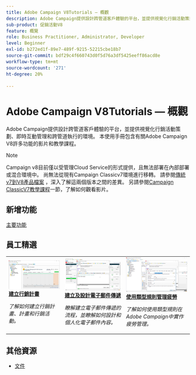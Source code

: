 ```yaml
---
title: Adobe Campaign V8Tutorials — 概觀
description: Adobe Campaign提供設計跨管道客戶體驗的平台，並提供視覺化行銷活動策劃、即時互動管理和跨管道執行的環境。 本使用手冊包含了有關 Adobe Campaign Standard 許多功能的影片和教學課程。
sub-product: 促銷活動V8
feature: 概覽
role: Business Practitioner, Administrator, Developer
level: Beginner
exl-id: b272ed1f-89e7-489f-9215-52215cbe18b7
source-git-commit: bdf29c4f660743d0f5d76a3df5425eeff86acd8e
workflow-type: tm+mt
source-wordcount: '271'
ht-degree: 20%

---
```


# Adobe Campaign V8Tutorials — 概觀

Adobe Campaign提供設計跨管道客戶體驗的平台，並提供視覺化行銷活動策劃、即時互動管理和跨管道執行的環境。 本使用手冊包含有關Adobe Campaign V8許多功能的影片和教學課程。

>[!NOTE]
> Campaign v8目前僅以受管理Cloud Service的形式提供，且無法部署在內部部署或混合環境中。 尚無法從現有Campaign Classicv7環境進行移轉。
>請參閱[傳統v7到V8產品檔案](https://experienceleague.adobe.com/docs/campaign/campaign-v8/start/capability-matrix.html) ，深入了解這兩個版本之間的差異。 另請參閱[Campaign ClassicV7教學課程](https://experienceleague.adobe.com/docs/campaign-classic-learn/tutorials/overview.html?lang=zh-Hant)一節，了解如何觀看影片。

## 新增功能

[主要功能](https://experienceleague.adobe.com/docs/campaign/campaign-v8/start/whats-new.html)

## 員工精選

<table>
<tr>
  <td>
    <a href="./getting-started/create-a-marketing-plan-programs-and-campaigns.md">
      <img alt="建立行銷計畫、方案和行銷活動（影片）" src="./assets/333810.jpg"/>
    </a>
    <div>
      <a href="./getting-started/create-a-marketing-plan-programs-and-campaigns.md">
    <strong>建立行銷計畫</strong>
    </a>
    </div>
    <p>
    <em>了解如何建立行銷計畫、計畫和行銷活動。</em>
    <p>
  </td>
   <td>
    <a href="./content-creation/create-and-design-email-deliveries.md">
      <img alt="建立和設計電子郵件傳送（影片）" src="./assets/333476.jpg" />
    </a>
    <div>
      <a href="./content-creation/create-and-design-email-deliveries.md">
    <strong>建立及設計電子郵件傳遞</strong>
    </a>
    </div> 
    <p>
    <em>瞭解建立電子郵件傳遞的流程，並瞭解如何設計和個人化電子郵件內容。</em>
    <p>
  </td>
  <td>
    <a href="./send-messages/fatigue-management/typology-rules-for-fatigue-management.md">
      <img alt="使用類型規則管理疲勞（影片）" src="./assets/333787.jpg" />
    </a>
    <div>
      <a href="./send-messages/fatigue-management/typology-rules-for-fatigue-management.md">
    <strong>使用類型規則管理疲勞</strong>
    </a>
    </div>
    <p>
    <em>了解如何使用類型規則在Adobe Campaign中實作疲勞管理。  </em>
    <p>
  </td>
</tr>
</table>

## 其他資源

* [文件](https://experienceleague.adobe.com/docs/campaign-v8.html)
